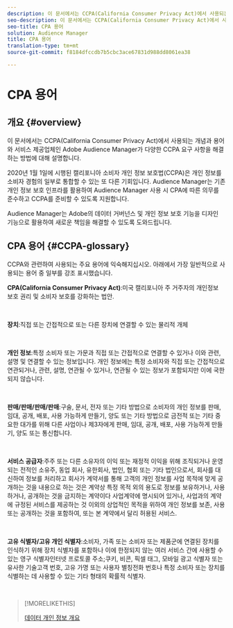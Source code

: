 ```yaml
---
description: 이 문서에서는 CCPA(California Consumer Privacy Act)에서 사용되는 개념 및 용어와 Adobe Audience Manager가 다양한 CCPA 요구 사항을 해결하는 방법에 대해 설명합니다.
seo-description: 이 문서에서는 CCPA(California Consumer Privacy Act)에서 사용되는 개념 및 용어와 Adobe Audience Manager가 다양한 CCPA 요구 사항을 해결하는 방법에 대해 설명합니다.
seo-title: CPA 용어
solution: Audience Manager
title: CPA 용어
translation-type: tm+mt
source-git-commit: f8184dfccdb7b5cbc3ace67831d988dd8061ea38

---
```



# CPA 용어

## 개요 {#overview}

이 문서에서는 CCPA(California Consumer Privacy Act)에서 사용되는 개념과 용어와 서비스 제공업체인 Adobe Audience Manager가 다양한 CCPA 요구 사항을 해결하는 방법에 대해 설명합니다.

2020년 1월 1일에 시행된 캘리포니아 소비자 개인 정보 보호법(CCPA)은 개인 정보를 소비자 경험의 일부로 통합할 수 있는 또 다른 기회입니다. Audience Manager는 기존 개인 정보 보호 인프라를 활용하여 Audience Manager 사용 시 CPA에 따른 의무를 준수하고 CCPA를 준비할 수 있도록 지원합니다.

Audience Manager는 Adobe의 데이터 거버넌스 및 개인 정보 보호 기능을 디자인 기능으로 활용하여 새로운 책임을 해결할 수 있도록 도와드립니다.

## CPA 용어 {#CCPA-glossary}

CCPA와 관련하여 사용되는 주요 용어에 익숙해지십시오. 아래에서 가장 일반적으로 사용되는 용어 중 일부를 강조 표시했습니다.

**CPA(California Consumer Privacy Act)**:미국 캘리포니아 주 거주자의 개인정보 보호 권리 및 소비자 보호를 강화하는 법안.

 

**장치**:직접 또는 간접적으로 또는 다른 장치에 연결할 수 있는 물리적 개체

 

**개인 정보**:특정 소비자 또는 가문과 직접 또는 간접적으로 연결할 수 있거나 이와 관련, 설명 및 연결할 수 있는 정보입니다. 개인 정보에는 특정 소비자와 직접 또는 간접적으로 연관되거나, 관련, 설명, 연관될 수 있거나, 연관될 수 있는 정보가 포함되지만 이에 국한되지 않습니다.

 

**판매/판매/판매/판매**:구술, 문서, 전자 또는 기타 방법으로 소비자의 개인 정보를 판매, 임대, 공개, 배포, 사용 가능하게 만들기, 양도 또는 기타 방법으로 금전적 또는 기타 중요한 대가를 위해 다른 사업이나 제3자에게 판매, 임대, 공개, 배포, 사용 가능하게 만들기, 양도 또는 통신합니다.

 

**서비스 공급자**:주주 또는 다른 소유자의 이익 또는 재정적 이익을 위해 조직되거나 운영되는 전적인 소유주, 동업 회사, 유한회사, 법인, 협회 또는 기타 법인으로서, 회사를 대신하여 정보를 처리하고 회사가 계약서를 통해 고객의 개인 정보를 사업 목적에 맞게 공개하는 것을 내용으로 하는 것은 계약상 특정 목적 외의 용도로 정보를 보유하거나, 사용하거나, 공개하는 것을 금지하는 계약이다 사업계약에 명시되어 있거나, 사업과의 계약에 규정된 서비스를 제공하는 것 이외의 상업적인 목적을 위하여 개인 정보를 보존, 사용 또는 공개하는 것을 포함하여, 또는 본 계약에서 달리 허용된 서비스.

 

**고유 식별자/고유 개인 식별자**:소비자, 가족 또는 소비자 또는 제품군에 연결된 장치를 인식하기 위해 장치 식별자를 포함하나 이에 한정되지 않는 여러 서비스 간에 사용할 수 있는 영구 식별자인터넷 프로토콜 주소;쿠키, 비콘, 픽셀 태그, 모바일 광고 식별자 또는 유사한 기술고객 번호, 고유 가명 또는 사용자 별칭전화 번호나 특정 소비자 또는 장치를 식별하는 데 사용할 수 있는 기타 형태의 확률적 식별자.

 

>[!MORELIKETHIS]
>
>[데이터 개인 정보 개요](/help/using/overview/data-security-and-privacy/data-privacy.md)

